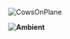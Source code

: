  ![CowsOnPlane](https://github.com/cgi-raytracer/ComputerGraphics/blob/main/RayCasting/RayCasting/CowsOnPlane.bmp)
 
 <b>

 ![Ambient](https://github.com/cgi-raytracer/ComputerGraphics/blob/main/RayCasting/RayCasting/Ambient.bmp)

